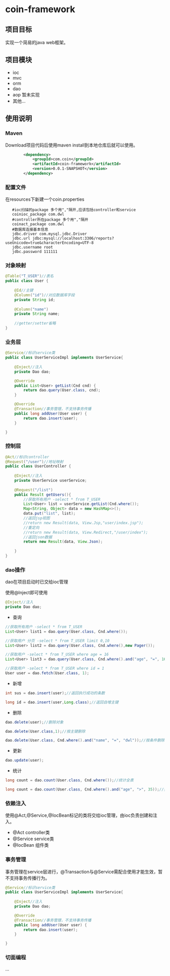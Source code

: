 # coin-framework

## 项目目标

实现一个简易的java web框架。

## 项目模块

*  ioc
*  mvc
*  orm
*  dao
*  aop 暂未实现
*  其他...

## 使用说明

### Maven

Download项目代码后使用maven install到本地仓库后就可以使用。

```xml
		<dependency>
			<groupId>com.coin</groupId>
			<artifactId>coin-framework</artifactId>
			<version>0.0.1-SNAPSHOT</version>
		</dependency>
```

### 配置文件

在resources下新建一个coin.properties
```
   #ioc扫描的package 多个用","隔开,应该包括controller和service
   coinioc_package com.dwl
   #controller所在package 多个用","隔开
   coinact_package com.dwl
   #数据库连接基本信息
   jdbc.driver com.mysql.jdbc.Driver
   jdbc.url jdbc:mysql://localhost:3306/reports?useUnicode=true&characterEncoding=UTF-8
   jdbc.username root
   jdbc.password 111111
```

### 对象映射

```java
@Table("T_USER")//表名
public class User {
	
	@Id//主键
	@Column("id")//对应数据库字段
	private String id;
	
	@Column("name")
	private String name;
	
	//getter/setter省略
}
```


### 业务层 

```java
@Service//标识service类
public class UserServiceImpl implements UserService{
	
	@Inject//注入
	private Dao dao;

	@Override
	public List<User> getList(Cnd cnd) {
		return dao.query(User.class, cnd);
	}

	@Override
	@Transaction//事务管理，不支持事务传播
	public long addUser(User user) {
	    return dao.insert(user);
	}

}
```

### 控制层

```java
@Act//标识controller
@Request("/user")//地址映射
public class UserController {
	
	@Inject//注入
	private UserService userService;
	
	@Request("/list")
	public Result getUsers(){
		//获取所有用户 -select * from T_USER
		List<User> list = userService.getList(Cnd.where());
		Map<String, Object> data = new HashMap<>();
		data.put("list", list);
		//返回jsp视图
		//return new Result(data, View.Jsp,"user/index.jsp");
		//重定向
		//return new Result(data, View.Redirect,"/user/index");
		//返回json数据
		return new Result(data, View.Json);
		
	}
}

```

### dao操作
dao在项目启动时已交给ioc管理

使用@Inject即可使用
```java
@Inject//注入
private Dao dao;
```

* 查询
```java
//获取所有用户 -select * from T_USER
List<User> list1 = dao.query(User.class, Cnd.where());

//获取用户 分页 -select * from T_USER limit 0,10
List<User> list2 = dao.query(User.class, Cnd.where(),new Pager());

//获取用户 -select * from T_USER where age = 16
List<User> list3 = dao.query(User.class, Cnd.where().and("age", "=", 16));

//获取用户 -select * from T_USER where id = 1
User user = dao.fetch(User.class, 1);
```
* 新增
```java
int sus = dao.insert(user);//返回执行成功的条数

long id = dao.insert(user,Long.class);//返回自增主键

```
* 删除
```java
dao.delete(user);//删除对象

dao.delete(User.class,1);//按主键删除

dao.delete(User.class, Cnd.where().and("name", "=", "dwl"));//按条件删除
```
* 更新
```java
dao.update(user);
```
* 统计
```java
long count = dao.count(User.class, Cnd.where());//统计全表

long count = dao.count(User.class, Cnd.where().and("age", ">", 35));//按条件统计
```

### 依赖注入

使用@Act,@Service,@IocBean标记的类将交给ioc管理，由ioc负责创建和注入。

* @Act controller类
* @Service service类
* @IocBean 组件类

### 事务管理

事务管理在service层进行，@Transaction与@Service需配合使用才能生效，暂不支持事务传播行为。
```java
@Service//标识service类
public class UserServiceImpl implements UserService{
	
	@Inject//注入
	private Dao dao;

	@Override
	@Transaction//事务管理，不支持事务传播
	public long addUser(User user) {
	    return dao.insert(user);
	}

}
```

### 切面编程

...


